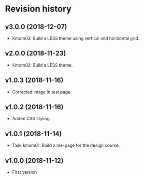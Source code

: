 Revision history
===================


v3.0.0 (2018-12-07)
-------------------

* Kmom03: Build a LESS theme using vertical and horizontal grid.


v2.0.0 (2018-11-23)
-------------------

* Kmom02: Build a LESS theme.


v1.0.3 (2018-11-16)
-------------------

* Corrected image in test page.


v1.0.2 (2018-11-16)
-------------------

* Added CSS styling.


v1.0.1 (2018-11-14)
-------------------

* Task kmom01: Build a me-page for the design course.


v1.0.0 (2018-11-12)
-------------------

* First version
